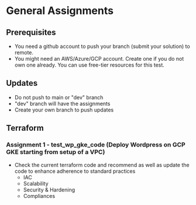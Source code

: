 # General Assignments

## Prerequisites
* You need a github account to push your branch (submit your solution) to remote.
* You might need an AWS/Azure/GCP account. Create one if you do not own one already. You can use free-tier resources for this test.

## Updates
* Do not push to main or "dev" branch
* "dev" branch will have the assignments
* Create your own branch to push updates

## Terraform
### Assignment 1 - test_wp_gke_code (Deploy Wordpress on GCP GKE starting from setup of a VPC)
* Check the current terraform code and recommend as well as update the code to enhance adherence to standard practices
  * IAC
  * Scalability
  * Security & Hardening
  * Compliances

